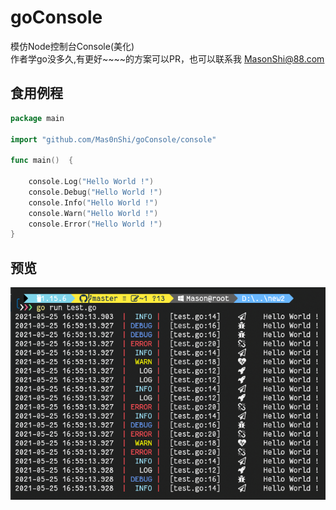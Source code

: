 # goConsole  
模仿Node控制台Console(美化)  
作者学go没多久,有更好~~~~的方案可以PR，也可以联系我 [MasonShi@88.com](mailto:MasonShi@88.com)

## 食用例程
```go
package main

import "github.com/Mas0nShi/goConsole/console"

func main()  {

	console.Log("Hello World !")
	console.Debug("Hello World !")
	console.Info("Hello World !")
	console.Warn("Hello World !")
	console.Error("Hello World !")
}
```

## 预览

![img.png](img.png)